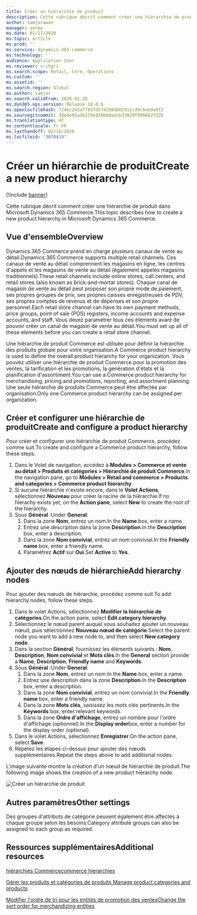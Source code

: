 ```yaml
---
title: Créer un hiérarchie de produit
description: Cette rubrique décrit comment créer une hiérarchie de produit dans Microsoft Dynamics 365 Commerce.
author: samjarawan
manager: annbe
ms.date: 01/27/2020
ms.topic: article
ms.prod: ''
ms.service: dynamics-365-commerce
ms.technology: ''
audience: Application User
ms.reviewer: v-chgri
ms.search.scope: Retail, Core, Operations
ms.custom: ''
ms.assetid: ''
ms.search.region: Global
ms.author: samjar
ms.search.validFrom: 2020-01-20
ms.dyn365.ops.version: Release 10.0.8
ms.openlocfilehash: 724ec2e5af7837d574298d662911cd9c6ee9e9f2
ms.sourcegitcommit: 3dede95a3b17de920bb0adcb33029f990682752b
ms.translationtype: HT
ms.contentlocale: fr-FR
ms.lasthandoff: 02/18/2020
ms.locfileid: "3070419"
---
```

# <a name="create-a-new-product-hierarchy"></a><span data-ttu-id="490b8-103">Créer un hiérarchie de produit</span><span class="sxs-lookup"><span data-stu-id="490b8-103">Create a new product hierarchy</span></span>


[!include [banner](includes/banner.md)]

<span data-ttu-id="490b8-104">Cette rubrique décrit comment créer une hiérarchie de produit dans Microsoft Dynamics 365 Commerce.</span><span class="sxs-lookup"><span data-stu-id="490b8-104">This topic describes how to create a new product hierarchy in Microsoft Dynamics 365 Commerce.</span></span>

## <a name="overview"></a><span data-ttu-id="490b8-105">Vue d'ensemble</span><span class="sxs-lookup"><span data-stu-id="490b8-105">Overview</span></span>

<span data-ttu-id="490b8-106">Dynamics 365 Commerce prend en charge plusieurs canaux de vente au détail.</span><span class="sxs-lookup"><span data-stu-id="490b8-106">Dynamics 365 Commerce supports multiple retail channels.</span></span> <span data-ttu-id="490b8-107">Ces canaux de vente au détail comprennent les magasins en ligne, les centres d'appels et les magasins de vente au détail (également appelés magasins traditionnels).</span><span class="sxs-lookup"><span data-stu-id="490b8-107">These retail channels include online stores, call centers, and retail stores (also known as brick-and-mortar stores).</span></span> <span data-ttu-id="490b8-108">Chaque canal de magasin de vente au détail peut proposer son propre mode de paiement, ses propres groupes de prix, ses propres caisses enregistreuses de PDV, ses propres comptes de revenus et de dépenses et son propre personnel.</span><span class="sxs-lookup"><span data-stu-id="490b8-108">Each retail store channel can have its own payment methods, price groups, point of sale (POS) registers, income accounts and expense accounts, and staff.</span></span> <span data-ttu-id="490b8-109">Vous devez paramétrer tous ces éléments avant de pouvoir créer un canal de magasin de vente au détail.</span><span class="sxs-lookup"><span data-stu-id="490b8-109">You must set up all of these elements before you can create a retail store channel.</span></span> 

<span data-ttu-id="490b8-110">Une hiérarchie de produit Commerce est utilisée pour définir la hiérarchie des produits globale pour votre organisation.</span><span class="sxs-lookup"><span data-stu-id="490b8-110">A Commerce product hierarchy is used to define the overall product hierarchy for your organization.</span></span> <span data-ttu-id="490b8-111">Vous pouvez utiliser une hiérarchie de produit Commerce pour la promotion des ventes, la tarification et les promotions, la génération d'états et la planification d'assortiment.</span><span class="sxs-lookup"><span data-stu-id="490b8-111">You can use a Commerce product hierarchy for merchandising, pricing and promotions, reporting, and assortment planning.</span></span> <span data-ttu-id="490b8-112">Une seule hiérarchie de produits Commerce peut être affectée par organisation.</span><span class="sxs-lookup"><span data-stu-id="490b8-112">Only one Commerce product hierarchy can be assigned per organization.</span></span>

## <a name="create-and-configure-a-product-hierarchy"></a><span data-ttu-id="490b8-113">Créer et configurer une hiérarchie de produit</span><span class="sxs-lookup"><span data-stu-id="490b8-113">Create and configure a product hierarchy</span></span>

<span data-ttu-id="490b8-114">Pour créer et configurer une hiérarchie de produit Commerce, procédez comme suit.</span><span class="sxs-lookup"><span data-stu-id="490b8-114">To create and configure a Commerce product hierarchy, follow these steps.</span></span>

1. <span data-ttu-id="490b8-115">Dans le Volet de navigation, accédez à **Modules \> Commerce et vente au détail \> Produits et catégories \> Hiérarchie de produit Commerce**.</span><span class="sxs-lookup"><span data-stu-id="490b8-115">In the navigation pane, go to **Modules \> Retail and commerce \> Products and categories \> Commerce product hierarchy**.</span></span>
1. <span data-ttu-id="490b8-116">Si aucune hiérarchie n'existe encore, dans le **Volet Actions**, sélectionnez **Nouveau** pour créer la racine de la hiérarchie.</span><span class="sxs-lookup"><span data-stu-id="490b8-116">If no hierachy exists yet, on the **Action pane**, select **New** to create the root of the hierarchy.</span></span>
1. <span data-ttu-id="490b8-117">Sous **Général** :</span><span class="sxs-lookup"><span data-stu-id="490b8-117">Under **General**:</span></span>
    1. <span data-ttu-id="490b8-118">Dans la zone **Nom**, entrez un nom.</span><span class="sxs-lookup"><span data-stu-id="490b8-118">In the **Name** box, enter a name.</span></span>
    1. <span data-ttu-id="490b8-119">Entrez une description dans la zone **Description**.</span><span class="sxs-lookup"><span data-stu-id="490b8-119">In the **Description** box, enter a description.</span></span>
    1. <span data-ttu-id="490b8-120">Dans la zone **Nom convivial**, entrez un nom convivial.</span><span class="sxs-lookup"><span data-stu-id="490b8-120">In the **Friendly name** box, enter a friendly name.</span></span>
    1. <span data-ttu-id="490b8-121">Paramétrez **Actif** sur **Oui**.</span><span class="sxs-lookup"><span data-stu-id="490b8-121">Set **Active** to **Yes**.</span></span>

## <a name="add-hierarchy-nodes"></a><span data-ttu-id="490b8-122">Ajouter des nœuds de hiérarchie</span><span class="sxs-lookup"><span data-stu-id="490b8-122">Add hierarchy nodes</span></span>

<span data-ttu-id="490b8-123">Pour ajouter des nœuds de hiérarchie, procédez comme suit.</span><span class="sxs-lookup"><span data-stu-id="490b8-123">To add hierarchy nodes, follow these steps.</span></span>

1. <span data-ttu-id="490b8-124">Dans le volet Actions, sélectionnez **Modifier la hiérarchie de catégories**.</span><span class="sxs-lookup"><span data-stu-id="490b8-124">On the action pane, select **Edit category hierarchy**.</span></span>
1. <span data-ttu-id="490b8-125">Sélectionnez le nœud parent auquel vous souhaitez ajouter un nouveau nœud, puis sélectionnez **Nouveau nœud de catégorie**.</span><span class="sxs-lookup"><span data-stu-id="490b8-125">Select the parent node you want to add a new node to, and then select **New category node**.</span></span>
1. <span data-ttu-id="490b8-126">Dans la section **Général**, fournissez les éléments suivants : **Nom**, **Description**, **Nom convivial** et **Mots clés**.</span><span class="sxs-lookup"><span data-stu-id="490b8-126">In the **General** section provide a **Name**, **Description**, **Friendly name** and **Keywords**.</span></span>
1. <span data-ttu-id="490b8-127">Sous **Général** :</span><span class="sxs-lookup"><span data-stu-id="490b8-127">Under **General**:</span></span>
    1. <span data-ttu-id="490b8-128">Dans la zone **Nom**, entrez un nom.</span><span class="sxs-lookup"><span data-stu-id="490b8-128">In the **Name** box, enter a name.</span></span>
    1. <span data-ttu-id="490b8-129">Entrez une description dans la zone **Description**.</span><span class="sxs-lookup"><span data-stu-id="490b8-129">In the **Description** box, enter a description.</span></span>
    1. <span data-ttu-id="490b8-130">Dans la zone **Nom convivial**, entrez un nom convivial.</span><span class="sxs-lookup"><span data-stu-id="490b8-130">In the **Friendly name** box, enter a friendly name.</span></span>
    1. <span data-ttu-id="490b8-131">Dans la zone **Mots clés**, saisissez les mots clés pertinents.</span><span class="sxs-lookup"><span data-stu-id="490b8-131">In the **Keywords** box, enter relevant keywords.</span></span>
    1. <span data-ttu-id="490b8-132">Dans la zone **Ordre d'affichage**, entrez un nombre pour l'ordre d'affichage (optionnel).</span><span class="sxs-lookup"><span data-stu-id="490b8-132">In the **Display order**box, enter a number for the display order (optional).</span></span>
1. <span data-ttu-id="490b8-133">Dans le volet Actions, sélectionnez **Enregistrer**.</span><span class="sxs-lookup"><span data-stu-id="490b8-133">On the action pane, select **Save**.</span></span>
1. <span data-ttu-id="490b8-134">Répétez les étapes ci-dessus pour ajouter des nœuds supplémentaires.</span><span class="sxs-lookup"><span data-stu-id="490b8-134">Repeat the steps above to add additional nodes.</span></span>

<span data-ttu-id="490b8-135">L'image suivante montre la création d'un nœud de hiérarchie de produit.</span><span class="sxs-lookup"><span data-stu-id="490b8-135">The following image shows the creation of a new product hierarchy node.</span></span>

![Créer un hiérarchie de produit](media/create-product-hierarchy.png)

## <a name="other-settings"></a><span data-ttu-id="490b8-137">Autres paramètres</span><span class="sxs-lookup"><span data-stu-id="490b8-137">Other settings</span></span>

<span data-ttu-id="490b8-138">Des groupes d'attributs de catégorie peuvent également être affectés à chaque groupe selon les besoins.</span><span class="sxs-lookup"><span data-stu-id="490b8-138">Category attribute groups can also be assigned to each group as required.</span></span>  

## <a name="additional-resources"></a><span data-ttu-id="490b8-139">Ressources supplémentaires</span><span class="sxs-lookup"><span data-stu-id="490b8-139">Additional resources</span></span>

[<span data-ttu-id="490b8-140">hiérarchies Commerce</span><span class="sxs-lookup"><span data-stu-id="490b8-140">commerce hierarchies</span></span>](retail-hierarchies.md)

[<span data-ttu-id="490b8-141">Gérer les produits et catégories de produits </span><span class="sxs-lookup"><span data-stu-id="490b8-141">Manage product categories and products </span></span>](category-management-product-creation.md)

[<span data-ttu-id="490b8-142">Modifier l'ordre de tri pour les entités de promotion des ventes</span><span class="sxs-lookup"><span data-stu-id="490b8-142">Change the sort order for merchandizing entities</span></span>](custom-order-categories-nav-retail-prod-hierarchy.md)
